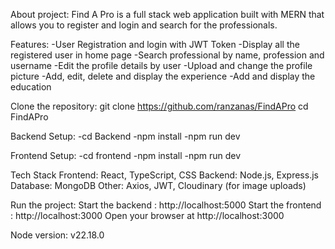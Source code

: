 About project:
Find A Pro is a full stack web application built with MERN that allows you to register and login and search for the professionals.


Features:
-User Registration and login with JWT Token
-Display all the registered user in home page
-Search professional by name, profession and username
-Edit the profile details by user
-Upload and change the profile picture
-Add, edit, delete and display the experience
-Add and display the education

Clone the repository:
git clone https://github.com/ranzanas/FindAPro
cd FindAPro

Backend Setup:
-cd Backend
-npm install
-npm run dev

Frontend Setup:
-cd frontend
-npm install
-npm run dev


Tech Stack
Frontend: React, TypeScript, CSS
Backend: Node.js, Express.js
Database: MongoDB
Other: Axios, JWT, Cloudinary (for image uploads)

Run the project:
Start the backend : http://localhost:5000
Start the frontend : http://localhost:3000
Open your browser at http://localhost:3000


Node version: v22.18.0

